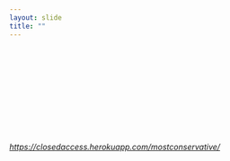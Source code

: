 ```yaml
---
layout: slide
title: ""
---
```


<section>
<iframe  class="stretch" frameborder="0" marginheight="0" marginwidth="0" data-src="https://closedaccess.herokuapp.com/mostconservative/"></iframe>
<h6><a class="external" href="http://closedaccess.herokuapp.com/mostconservative/">https://closedaccess.herokuapp.com/mostconservative/</a></h6>
</section>